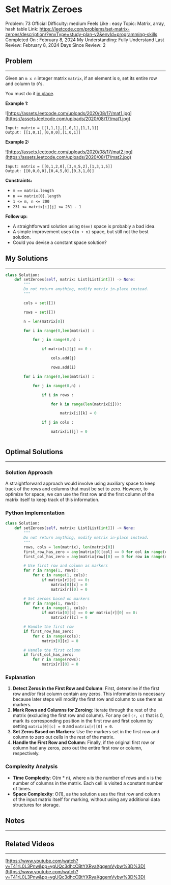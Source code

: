 # Set Matrix Zeroes

Problem: 73
Official Difficulty: medium
Feels Like : easy
Topic: Matrix, array, hash table
Link: https://leetcode.com/problems/set-matrix-zeroes/description/?envType=study-plan-v2&envId=programming-skills
Completed On : February 8, 2024
My Understanding: Fully Understand
Last Review: February 8, 2024
Days Since Review: 2

## Problem

---

Given an `m x n` integer matrix `matrix`, if an element is `0`, set its entire row and column to `0`'s.

You must do it [in place](https://en.wikipedia.org/wiki/In-place_algorithm).

**Example 1:**

![https://assets.leetcode.com/uploads/2020/08/17/mat1.jpg](https://assets.leetcode.com/uploads/2020/08/17/mat1.jpg)

```
Input: matrix = [[1,1,1],[1,0,1],[1,1,1]]
Output: [[1,0,1],[0,0,0],[1,0,1]]
```

**Example 2:**

![https://assets.leetcode.com/uploads/2020/08/17/mat2.jpg](https://assets.leetcode.com/uploads/2020/08/17/mat2.jpg)

```
Input: matrix = [[0,1,2,0],[3,4,5,2],[1,3,1,5]]
Output: [[0,0,0,0],[0,4,5,0],[0,3,1,0]]
```

**Constraints:**

- `m == matrix.length`
- `n == matrix[0].length`
- `1 <= m, n <= 200`
- `231 <= matrix[i][j] <= 231 - 1`

**Follow up:**

- A straightforward solution using `O(mn)` space is probably a bad idea.
- A simple improvement uses `O(m + n)` space, but still not the best solution.
- Could you devise a constant space solution?

## My Solutions

---

```python
class Solution:
    def setZeroes(self, matrix: List[List[int]]) -> None:
        """
        Do not return anything, modify matrix in-place instead.
        """

        cols = set([])

        rows = set([])

        n = len(matrix[0])

        for i in range(0,len(matrix)) :

            for j in range(0,n) :

                if matrix[i][j] == 0 : 

                    cols.add(j)

                    rows.add(i)

        for i in range(0,len(matrix)) :

            for j in range(0,n) :

                if i in rows : 

                    for k in range(len(matrix[i])): 

                        matrix[i][k] = 0

                if j in cols : 

                    matrix[i][j] = 0
```

```python

```

## Optimal Solutions

---

### Solution Approach

A straightforward approach would involve using auxiliary space to keep track of the rows and columns that must be set to zero. However, to optimize for space, we can use the first row and the first column of the matrix itself to keep track of this information.

### Python Implementation

```python
class Solution:
    def setZeroes(self, matrix: List[List[int]]) -> None:
        """
        Do not return anything, modify matrix in-place instead.
        """
        rows, cols = len(matrix), len(matrix[0])
        first_row_has_zero = any(matrix[0][col] == 0 for col in range(cols))
        first_col_has_zero = any(matrix[row][0] == 0 for row in range(rows))

        # Use first row and column as markers
        for r in range(1, rows):
            for c in range(1, cols):
                if matrix[r][c] == 0:
                    matrix[0][c] = 0
                    matrix[r][0] = 0

        # Set zeroes based on markers
        for r in range(1, rows):
            for c in range(1, cols):
                if matrix[0][c] == 0 or matrix[r][0] == 0:
                    matrix[r][c] = 0

        # Handle the first row
        if first_row_has_zero:
            for c in range(cols):
                matrix[0][c] = 0

        # Handle the first column
        if first_col_has_zero:
            for r in range(rows):
                matrix[r][0] = 0
```

### Explanation

1. **Detect Zeros in the First Row and Column**: First, determine if the first row and/or first column contain any zeros. This information is necessary because later steps will modify the first row and column to use them as markers.
2. **Mark Rows and Columns for Zeroing**: Iterate through the rest of the matrix (excluding the first row and column). For any cell `(r, c)` that is 0, mark its corresponding position in the first row and first column by setting `matrix[0][c] = 0` and `matrix[r][0] = 0`.
3. **Set Zeros Based on Markers**: Use the markers set in the first row and column to zero out cells in the rest of the matrix.
4. **Handle the First Row and Column**: Finally, if the original first row or column had any zeros, zero out the entire first row or column, respectively.

### Complexity Analysis

- **Time Complexity**: O(m * n), where `m` is the number of rows and `n` is the number of columns in the matrix. Each cell is visited a constant number of times.
- **Space Complexity**: O(1), as the solution uses the first row and column of the input matrix itself for marking, without using any additional data structures for storage.

## Notes

---

 

## Related Videos

---

[https://www.youtube.com/watch?v=T41rL0L3Pnw&pp=ygUQc3dhcCBtYXRyaXggemVybw%3D%3D](https://www.youtube.com/watch?v=T41rL0L3Pnw&pp=ygUQc3dhcCBtYXRyaXggemVybw%3D%3D)